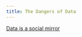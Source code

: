 ```yaml
---
title: The Dangers of Data
---
```


[Data is a social mirror](https://medium.com/@mrtz/how-big-data-is-unfair-9aa544d739de)
